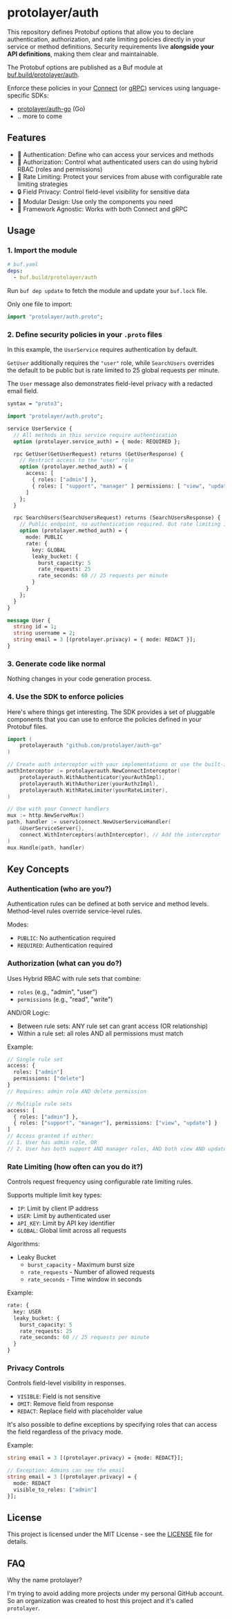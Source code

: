# protolayer/auth

This repository defines Protobuf options that allow you to declare authentication, authorization,
and rate limiting policies directly in your service or method definitions. Security requirements
live **alongside your API definitions**, making them clear and maintainable.

The Protobuf options are published as a Buf module at
[buf.build/protolayer/auth](https://buf.build/protolayer/auth).

Enforce these policies in your [Connect](https://connectrpc.com/) (or [gRPC](https://grpc.io/))
services using language-specific SDKs:

- [protolayer/auth-go](https://github.com/protolayer/auth-go) (Go)
- .. more to come

## Features

- 🔐 Authentication: Define who can access your services and methods
- 🎫 Authorization: Control what authenticated users can do using hybrid RBAC (roles and
  permissions)
- 🚦 Rate Limiting: Protect your services from abuse with configurable rate limiting strategies
- 🔒 Field Privacy: Control field-level visibility for sensitive data
- 🔌 Modular Design: Use only the components you need
- 🔧 Framework Agnostic: Works with both Connect and gRPC

## Usage

### 1. Import the module

```yaml
# buf.yaml
deps:
  - buf.build/protolayer/auth
```

Run `buf dep update` to fetch the module and update your `buf.lock` file.

Only one file to import:

```protobuf
import "protolayer/auth.proto";
```

### 2. Define security policies in your `.proto` files

In this example, the `UserService` requires authentication by default.

`GetUser` additionally requires the `"user"` role, while `SearchUsers` overrides the default to be
public but is rate limited to 25 global requests per minute.

The `User` message also demonstrates field-level privacy with a redacted email field.

```protobuf
syntax = "proto3";

import "protolayer/auth.proto";

service UserService {
  // All methods in this service require authentication
  option (protolayer.service_auth) = { mode: REQUIRED };

  rpc GetUser(GetUserRequest) returns (GetUserResponse) {
    // Restrict access to the "user" role
    option (protolayer.method_auth) = {
      access: [
        { roles: ["admin"] },
        { roles: [ "support", "manager" ] permissions: [ "view", "update" ] }
      ]
    };
  }

  rpc SearchUsers(SearchUsersRequest) returns (SearchUsersResponse) {
    // Public endpoint, no authentication required. But rate limiting is enforced.
    option (protolayer.method_auth) = {
      mode: PUBLIC
      rate: {
        key: GLOBAL
        leaky_bucket: {
          burst_capacity: 5
          rate_requests: 25
          rate_seconds: 60 // 25 requests per minute
        }
      }
    };
  }
}

message User {
  string id = 1;
  string username = 2;
  string email = 3 [(protolayer.privacy) = { mode: REDACT }];
}
```

### 3. Generate code like normal

Nothing changes in your code generation process.

### 4. Use the SDK to enforce policies

Here's where things get interesting. The SDK provides a set of pluggable components that you can use
to enforce the policies defined in your Protobuf files.

```go
import (
    protolayerauth "github.com/protolayer/auth-go"
)

// Create auth interceptor with your implementations or use the built-in ones.
authInterceptor := protolayerauth.NewConnectInterceptor(
    protolayerauth.WithAuthenticator(yourAuthImpl),
    protolayerauth.WithAuthorizer(yourAuthzImpl),
    protolayerauth.WithRateLimiter(yourRateLimiter),
)

// Use with your Connect handlers
mux := http.NewServeMux()
path, handler := userv1connect.NewUserServiceHandler(
    &UserServiceServer{},
    connect.WithInterceptors(authInterceptor), // Add the interceptor
)
mux.Handle(path, handler)
```

## Key Concepts

### Authentication (who are you?)

Authentication rules can be defined at both service and method levels. Method-level rules override
service-level rules.

Modes:

- `PUBLIC`: No authentication required
- `REQUIRED`: Authentication required

### Authorization (what can you do?)

Uses Hybrid RBAC with rule sets that combine:

- `roles` (e.g., "admin", "user")
- `permissions` (e.g., "read", "write")

AND/OR Logic:

- Between rule sets: ANY rule set can grant access (OR relationship)
- Within a rule set: all roles AND all permissions must match

Example:

```protobuf
// Single rule set
access: {
  roles: ["admin"]
  permissions: ["delete"]
}
// Requires: admin role AND delete permission

// Multiple rule sets
access: [
  { roles: ["admin"] },
  { roles: ["support", "manager"], permissions: ["view", "update"] }
]
// Access granted if either:
// 1. User has admin role, OR
// 2. User has both support AND manager roles, AND both view AND update permissions
```

### Rate Limiting (how often can you do it?)

Controls request frequency using configurable rate limiting rules.

Supports multiple limit key types:

- `IP`: Limit by client IP address
- `USER`: Limit by authenticated user
- `API_KEY`: Limit by API key identifier
- `GLOBAL`: Global limit across all requests

Algorithms:

- Leaky Bucket
  - `burst_capacity` - Maximum burst size
  - `rate_requests` - Number of allowed requests
  - `rate_seconds` - Time window in seconds

Example:

```protobuf
rate: {
  key: USER
  leaky_bucket: {
    burst_capacity: 5
    rate_requests: 25
    rate_seconds: 60 // 25 requests per minute
  }
}
```

### Privacy Controls

Controls field-level visibility in responses.

- `VISIBLE`: Field is not sensitive
- `OMIT`: Remove field from response
- `REDACT`: Replace field with placeholder value

It's also possible to define exceptions by specifying roles that can access the field regardless of
the privacy mode.

Example:

```protobuf
string email = 3 [(protolayer.privacy) = {mode: REDACT}];

// Exception: Admins can see the email
string email = 3 [(protolayer.privacy) = {
  mode: REDACT
  visible_to_roles: ["admin"]
}];
```

## License

This project is licensed under the MIT License - see the [LICENSE](LICENSE) file for details.

## FAQ

Why the name protolayer?

I'm trying to avoid adding more projects under my personal GitHub account. So an organization was
created to host this project and it's called `protolayer`.
